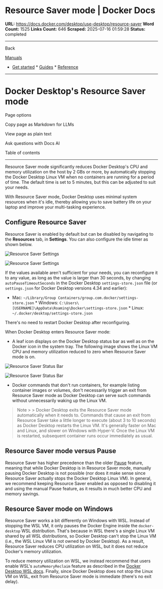 # Resource Saver mode | Docker Docs

**URL:** https://docs.docker.com/desktop/use-desktop/resource-saver
**Word Count:** 1525
**Links Count:** 646
**Scraped:** 2025-07-16 01:59:28
**Status:** completed

---

Back

[Manuals](https://docs.docker.com/manuals/)

  * [Get started](https://docs.docker.com/get-started/)   * [Guides](https://docs.docker.com/guides/)   * [Reference](https://docs.docker.com/reference/)

* * *

# Docker Desktop's Resource Saver mode

Page options

Copy page as Markdown for LLMs

View page as plain text

Ask questions with Docs AI

Table of contents

* * *

Resource Saver mode significantly reduces Docker Desktop's CPU and memory utilization on the host by 2 GBs or more, by automatically stopping the Docker Desktop Linux VM when no containers are running for a period of time. The default time is set to 5 minutes, but this can be adjusted to suit your needs.

With Resource Saver mode, Docker Desktop uses minimal system resources when it's idle, thereby allowing you to save battery life on your laptop and improve your multi-tasking experience.

## Configure Resource Saver

Resource Saver is enabled by default but can be disabled by navigating to the **Resources** tab, in **Settings**. You can also configure the idle timer as shown below.

![Resource Saver Settings](https://docs.docker.com/desktop/images/resource-saver-settings.png)

![Resource Saver Settings](https://docs.docker.com/desktop/images/resource-saver-settings.png)

If the values available aren't sufficient for your needs, you can reconfigure it to any value, as long as the value is larger than 30 seconds, by changing `autoPauseTimeoutSeconds` in the Docker Desktop `settings-store.json` file \(or `settings.json` for Docker Desktop versions 4.34 and earlier\):

  * Mac: `~/Library/Group Containers/group.com.docker/settings-store.json`   * Windows: `C:\Users\[USERNAME]\AppData\Roaming\Docker\settings-store.json`   * Linux: `~/.docker/desktop/settings-store.json`

There's no need to restart Docker Desktop after reconfiguring.

When Docker Desktop enters Resource Saver mode:

  * A leaf icon displays on the Docker Desktop status bar as well as on the Docker icon in the system tray. The following image shows the Linux VM CPU and memory utilization reduced to zero when Resource Saver mode is on.

![Resource Saver Status Bar](https://docs.docker.com/desktop/images/resource-saver-status-bar.png)

![Resource Saver Status Bar](https://docs.docker.com/desktop/images/resource-saver-status-bar.png)

  * Docker commands that don't run containers, for example listing container images or volumes, don't necessarily trigger an exit from Resource Saver mode as Docker Desktop can serve such commands without unnecessarily waking up the Linux VM.

> Note >  > Docker Desktop exits the Resource Saver mode automatically when it needs to. Commands that cause an exit from Resource Saver take a little longer to execute \(about 3 to 10 seconds\) as Docker Desktop restarts the Linux VM. It's generally faster on Mac and Linux, and slower on Windows with Hyper-V. Once the Linux VM is restarted, subsequent container runs occur immediately as usual.

## Resource Saver mode versus Pause

Resource Saver has higher precedence than the older [Pause](https://docs.docker.com/desktop/use-desktop/pause/) feature, meaning that while Docker Desktop is in Resource Saver mode, manually pausing Docker Desktop is not possible \(nor does it make sense since Resource Saver actually stops the Docker Desktop Linux VM\). In general, we recommend keeping Resource Saver enabled as opposed to disabling it and using the manual Pause feature, as it results in much better CPU and memory savings.

## Resource Saver mode on Windows

Resource Saver works a bit differently on Windows with WSL. Instead of stopping the WSL VM, it only pauses the Docker Engine inside the `docker-desktop` WSL distribution. That's because in WSL there's a single Linux VM shared by all WSL distributions, so Docker Desktop can't stop the Linux VM \(i.e., the WSL Linux VM is not owned by Docker Desktop\). As a result, Resource Saver reduces CPU utilization on WSL, but it does not reduce Docker's memory utilization.

To reduce memory utilization on WSL, we instead recommend that users enable WSL's `autoMemoryReclaim` feature as described in the [Docker Desktop WSL docs](https://docs.docker.com/desktop/features/wsl/). Finally, since Docker Desktop does not stop the Linux VM on WSL, exit from Resource Saver mode is immediate \(there's no exit delay\).